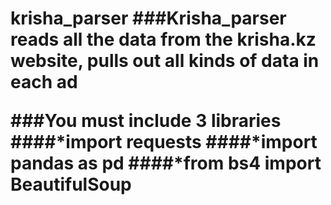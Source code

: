 <h1> krisha_parser
###Krisha_parser reads all the data from the krisha.kz website, pulls out all kinds of data in each ad

###You must include 3 libraries
####*import requests
####*import pandas as pd
####*from bs4 import BeautifulSoup
